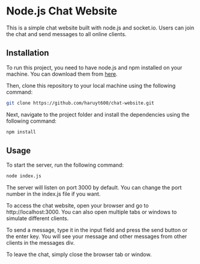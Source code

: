 # Node.js Chat Website

This is a simple chat website built with node.js and socket.io. Users can join the chat and send messages to all online clients.

## Installation

To run this project, you need to have node.js and npm installed on your machine. You can download them from [here](https://nodejs.org/en/download/).

Then, clone this repository to your local machine using the following command:

```bash
git clone https://github.com/haruyt600/chat-website.git
```

Next, navigate to the project folder and install the dependencies using the following command:

```bash
npm install
```

## Usage

To start the server, run the following command:

```bash
node index.js
```

The server will listen on port 3000 by default. You can change the port number in the index.js file if you want.

To access the chat website, open your browser and go to http://localhost:3000. You can also open multiple tabs or windows to simulate different clients.

To send a message, type it in the input field and press the send button or the enter key. You will see your message and other messages from other clients in the messages div.

To leave the chat, simply close the browser tab or window.